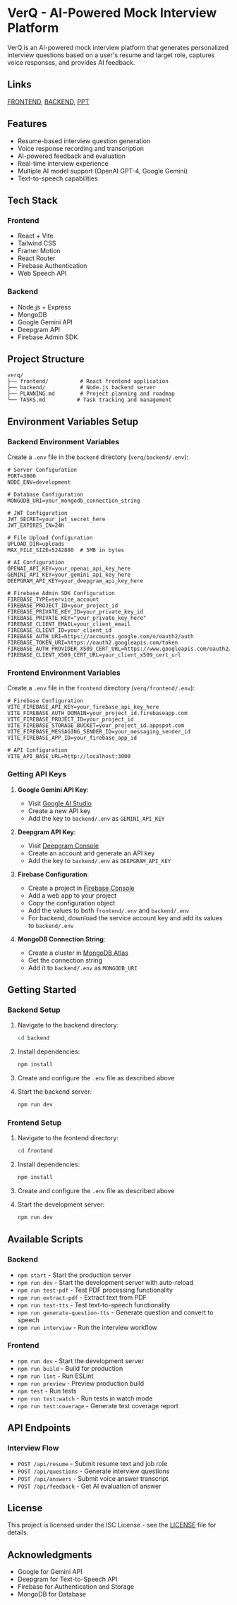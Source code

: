 # VerQ - AI-Powered Mock Interview Platform

VerQ is an AI-powered mock interview platform that generates personalized interview questions based on a user's resume and target role, captures voice responses, and provides AI feedback.

## Links
[FRONTEND](https://verqai.vercel.app), 
[BACKEND](https://verq.onrender.com/health), 
[PPT](https://www.canva.com/design/DAGkh628bOc/_F6BjT6a8UIxzT5oV7_Swg/edit?utm_content=DAGkh628bOc&utm_campaign=designshare&utm_medium=link2&utm_source=sharebutton) 


## Features
- Resume-based interview question generation
- Voice response recording and transcription
- AI-powered feedback and evaluation
- Real-time interview experience
- Multiple AI model support (OpenAI GPT-4, Google Gemini)
- Text-to-speech capabilities

## Tech Stack
### Frontend
- React + Vite
- Tailwind CSS
- Framer Motion
- React Router
- Firebase Authentication
- Web Speech API

### Backend
- Node.js + Express
- MongoDB
- Google Gemini API
- Deepgram API
- Firebase Admin SDK

## Project Structure
```
verq/
├── frontend/          # React frontend application
├── backend/           # Node.js backend server
├── PLANNING.md        # Project planning and roadmap
└── TASKS.md          # Task tracking and management
```

## Environment Variables Setup

### Backend Environment Variables
Create a `.env` file in the `backend` directory (`verq/backend/.env`):

```env
# Server Configuration
PORT=3000
NODE_ENV=development

# Database Configuration
MONGODB_URI=your_mongodb_connection_string

# JWT Configuration
JWT_SECRET=your_jwt_secret_here
JWT_EXPIRES_IN=24h

# File Upload Configuration
UPLOAD_DIR=uploads
MAX_FILE_SIZE=5242880  # 5MB in bytes

# AI Configuration
OPENAI_API_KEY=your_openai_api_key_here
GEMINI_API_KEY=your_gemini_api_key_here
DEEPGRAM_API_KEY=your_deepgram_api_key_here

# Firebase Admin SDK Configuration
FIREBASE_TYPE=service_account
FIREBASE_PROJECT_ID=your_project_id
FIREBASE_PRIVATE_KEY_ID=your_private_key_id
FIREBASE_PRIVATE_KEY="your_private_key_here"
FIREBASE_CLIENT_EMAIL=your_client_email
FIREBASE_CLIENT_ID=your_client_id
FIREBASE_AUTH_URI=https://accounts.google.com/o/oauth2/auth
FIREBASE_TOKEN_URI=https://oauth2.googleapis.com/token
FIREBASE_AUTH_PROVIDER_X509_CERT_URL=https://www.googleapis.com/oauth2/v1/certs
FIREBASE_CLIENT_X509_CERT_URL=your_client_x509_cert_url
```

### Frontend Environment Variables
Create a `.env` file in the `frontend` directory (`verq/frontend/.env`):

```env
# Firebase Configuration
VITE_FIREBASE_API_KEY=your_firebase_api_key_here
VITE_FIREBASE_AUTH_DOMAIN=your_project_id.firebaseapp.com
VITE_FIREBASE_PROJECT_ID=your_project_id
VITE_FIREBASE_STORAGE_BUCKET=your_project_id.appspot.com
VITE_FIREBASE_MESSAGING_SENDER_ID=your_messaging_sender_id
VITE_FIREBASE_APP_ID=your_firebase_app_id

# API Configuration
VITE_API_BASE_URL=http://localhost:3000
```

### Getting API Keys

1. **Google Gemini API Key**:
   - Visit [Google AI Studio](https://makersuite.google.com/app/apikey)
   - Create a new API key
   - Add the key to `backend/.env` as `GEMINI_API_KEY`

2. **Deepgram API Key**:
   - Visit [Deepgram Console](https://console.deepgram.com)
   - Create an account and generate an API key
   - Add the key to `backend/.env` as `DEEPGRAM_API_KEY`

3. **Firebase Configuration**:
   - Create a project in [Firebase Console](https://console.firebase.google.com)
   - Add a web app to your project
   - Copy the configuration object
   - Add the values to both `frontend/.env` and `backend/.env`
   - For backend, download the service account key and add its values to `backend/.env`

4. **MongoDB Connection String**:
   - Create a cluster in [MongoDB Atlas](https://www.mongodb.com/cloud/atlas)
   - Get the connection string
   - Add it to `backend/.env` as `MONGODB_URI`

## Getting Started

### Backend Setup

1. Navigate to the backend directory:
   ```bash
   cd backend
   ```

2. Install dependencies:
   ```bash
   npm install
   ```

3. Create and configure the `.env` file as described above

4. Start the backend server:
   ```bash
   npm run dev
   ```

### Frontend Setup

1. Navigate to the frontend directory:
   ```bash
   cd frontend
   ```

2. Install dependencies:
   ```bash
   npm install
   ```

3. Create and configure the `.env` file as described above

4. Start the development server:
   ```bash
   npm run dev
   ```

## Available Scripts

### Backend
- `npm start` - Start the production server
- `npm run dev` - Start the development server with auto-reload
- `npm run test-pdf` - Test PDF processing functionality
- `npm run extract-pdf` - Extract text from PDF
- `npm run test-tts` - Test text-to-speech functionality
- `npm run generate-question-tts` - Generate question and convert to speech
- `npm run interview` - Run the interview workflow

### Frontend
- `npm run dev` - Start the development server
- `npm run build` - Build for production
- `npm run lint` - Run ESLint
- `npm run preview` - Preview production build
- `npm test` - Run tests
- `npm run test:watch` - Run tests in watch mode
- `npm run test:coverage` - Generate test coverage report

## API Endpoints

### Interview Flow
- `POST /api/resume` - Submit resume text and job role
- `POST /api/questions` - Generate interview questions
- `POST /api/answers` - Submit voice answer transcript
- `POST /api/feedback` - Get AI evaluation of answer


## License
This project is licensed under the ISC License - see the [LICENSE](LICENSE) file for details.

## Acknowledgments
- Google for Gemini API
- Deepgram for Text-to-Speech API
- Firebase for Authentication and Storage
- MongoDB for Database
